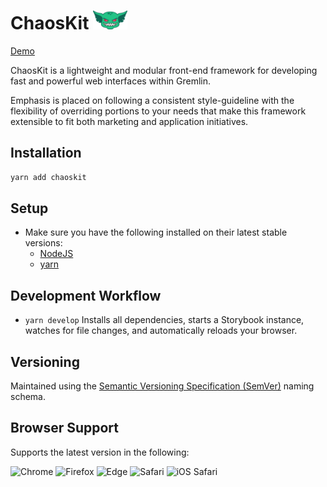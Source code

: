 # ChaosKit <img src="./src/assets/media/logo-mascot.svg" height="30px;">

[Demo](https://feature-emotion--chaoskit.netlify.com/)

ChaosKit is a lightweight and modular front-end framework for developing fast and powerful web interfaces within Gremlin.

Emphasis is placed on following a consistent style-guideline with the flexibility of overriding portions to your needs that make this framework extensible to fit both marketing and application initiatives.

## Installation

```bash
yarn add chaoskit
```

## Setup

- Make sure you have the following installed on their latest stable versions:
  - [NodeJS](http://nodejs.org)
  - [yarn](https://www.npmjs.com/)

## Development Workflow

- `yarn develop` Installs all dependencies, starts a Storybook instance, watches for file changes, and automatically reloads your browser.

## Versioning

Maintained using the [Semantic Versioning Specification (SemVer)](http://semver.org) naming schema.

## Browser Support

Supports the latest version in the following:

![Chrome](https://raw.github.com/alrra/browser-logos/master/src/chrome/chrome_48x48.png) ![Firefox](https://raw.github.com/alrra/browser-logos/master/src/firefox/firefox_48x48.png) ![Edge](https://raw.github.com/alrra/browser-logos/master/src/edge/edge_48x48.png) ![Safari](https://raw.github.com/alrra/browser-logos/master/src/safari/safari_48x48.png)
![iOS Safari](https://raw.githubusercontent.com/alrra/browser-logos/master/src/safari-ios/safari-ios_48x48.png)

